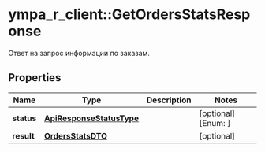 # ympa_r_client::GetOrdersStatsResponse

Ответ на запрос информации по заказам.

## Properties
Name | Type | Description | Notes
------------ | ------------- | ------------- | -------------
**status** | [**ApiResponseStatusType**](ApiResponseStatusType.md) |  | [optional] [Enum: ] 
**result** | [**OrdersStatsDTO**](OrdersStatsDTO.md) |  | [optional] 


